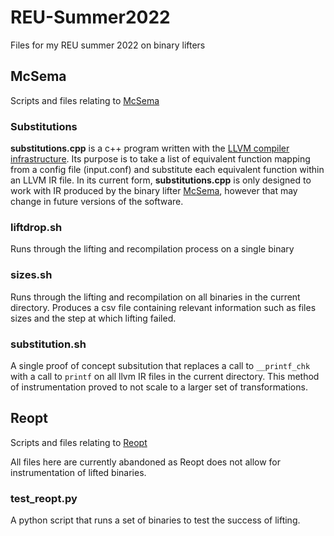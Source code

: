 # REU-Summer2022
Files for my REU summer 2022 on binary lifters

## McSema

Scripts and files relating to [McSema](https://github.com/lifting-bits/mcsema)

### Substitutions
**substitutions.cpp** is a c++ program written with the [LLVM compiler infrastructure](https://llvm.org/docs/index.html). Its purpose is to take a list of equivalent function mapping from a config file (input.conf) and substitute each equivalent function within an LLVM IR file. In its current form, **substitutions.cpp** is only designed to work with IR produced by the binary lifter [McSema](https://github.com/lifting-bits/mcsema), however that may change in future versions of the software.

### liftdrop.sh
Runs through the lifting and recompilation process on a single binary

### sizes.sh
Runs through the lifting and recompilation on all binaries in the current directory. Produces a csv file containing relevant information such as files sizes and the step at which lifting failed.

### substitution.sh
A single proof of concept subsitution that replaces a call to `__printf_chk` with a call to `printf` on all llvm IR files in the current directory. This method of instrumentation proved to not scale to a larger set of transformations.

## Reopt

Scripts and files relating to [Reopt](https://github.com/GaloisInc/reopt)

All files here are currently abandoned as Reopt does not allow for instrumentation of lifted binaries.

### test_reopt.py
A python script that runs a set of binaries to test the success of lifting.
